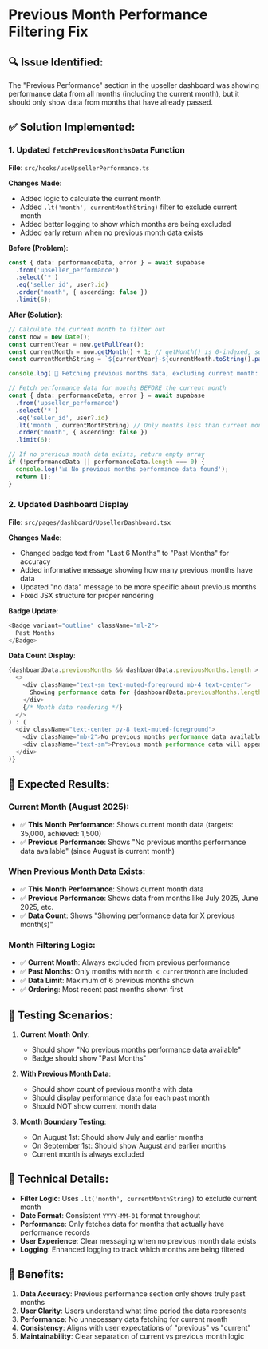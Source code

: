 # Previous Month Performance Filtering Fix

## 🔍 **Issue Identified:**

The "Previous Performance" section in the upseller dashboard was showing performance data from all months (including the current month), but it should only show data from months that have already passed.

## ✅ **Solution Implemented:**

### 1. **Updated `fetchPreviousMonthsData` Function**

**File**: `src/hooks/useUpsellerPerformance.ts`

**Changes Made**:
- Added logic to calculate the current month
- Added `.lt('month', currentMonthString)` filter to exclude current month
- Added better logging to show which months are being excluded
- Added early return when no previous month data exists

**Before (Problem)**:
```typescript
const { data: performanceData, error } = await supabase
  .from('upseller_performance')
  .select('*')
  .eq('seller_id', user?.id)
  .order('month', { ascending: false })
  .limit(6);
```

**After (Solution)**:
```typescript
// Calculate the current month to filter out
const now = new Date();
const currentYear = now.getFullYear();
const currentMonth = now.getMonth() + 1; // getMonth() is 0-indexed, so add 1
const currentMonthString = `${currentYear}-${currentMonth.toString().padStart(2, '0')}-01`;

console.log('📅 Fetching previous months data, excluding current month:', currentMonthString);

// Fetch performance data for months BEFORE the current month
const { data: performanceData, error } = await supabase
  .from('upseller_performance')
  .select('*')
  .eq('seller_id', user?.id)
  .lt('month', currentMonthString) // Only months less than current month
  .order('month', { ascending: false })
  .limit(6);

// If no previous month data exists, return empty array
if (!performanceData || performanceData.length === 0) {
  console.log('📊 No previous months performance data found');
  return [];
}
```

### 2. **Updated Dashboard Display**

**File**: `src/pages/dashboard/UpsellerDashboard.tsx`

**Changes Made**:
- Changed badge text from "Last 6 Months" to "Past Months" for accuracy
- Added informative message showing how many previous months have data
- Updated "no data" message to be more specific about previous months
- Fixed JSX structure for proper rendering

**Badge Update**:
```typescript
<Badge variant="outline" className="ml-2">
  Past Months
</Badge>
```

**Data Count Display**:
```typescript
{dashboardData.previousMonths && dashboardData.previousMonths.length > 0 ? (
  <>
    <div className="text-sm text-muted-foreground mb-4 text-center">
      Showing performance data for {dashboardData.previousMonths.length} previous month{dashboardData.previousMonths.length !== 1 ? 's' : ''}
    </div>
    {/* Month data rendering */}
  </>
) : (
  <div className="text-center py-8 text-muted-foreground">
    <div className="mb-2">No previous months performance data available</div>
    <div className="text-sm">Previous month performance data will appear once upsell forms are disposed and months have passed</div>
  </div>
)}
```

## 🚀 **Expected Results:**

### **Current Month (August 2025)**:
- ✅ **This Month Performance**: Shows current month data (targets: 35,000, achieved: 1,500)
- ✅ **Previous Performance**: Shows "No previous months performance data available" (since August is current month)

### **When Previous Month Data Exists**:
- ✅ **This Month Performance**: Shows current month data
- ✅ **Previous Performance**: Shows data from months like July 2025, June 2025, etc.
- ✅ **Data Count**: Shows "Showing performance data for X previous month(s)"

### **Month Filtering Logic**:
- ✅ **Current Month**: Always excluded from previous performance
- ✅ **Past Months**: Only months with `month < currentMonth` are included
- ✅ **Data Limit**: Maximum of 6 previous months shown
- ✅ **Ordering**: Most recent past months shown first

## 🔧 **Testing Scenarios:**

1. **Current Month Only**: 
   - Should show "No previous months performance data available"
   - Badge should show "Past Months"

2. **With Previous Month Data**:
   - Should show count of previous months with data
   - Should display performance data for each past month
   - Should NOT show current month data

3. **Month Boundary Testing**:
   - On August 1st: Should show July and earlier months
   - On September 1st: Should show August and earlier months
   - Current month is always excluded

## 📝 **Technical Details:**

- **Filter Logic**: Uses `.lt('month', currentMonthString)` to exclude current month
- **Date Format**: Consistent `YYYY-MM-01` format throughout
- **Performance**: Only fetches data for months that actually have performance records
- **User Experience**: Clear messaging when no previous month data exists
- **Logging**: Enhanced logging to track which months are being filtered

## 🎯 **Benefits:**

1. **Data Accuracy**: Previous performance section only shows truly past months
2. **User Clarity**: Users understand what time period the data represents
3. **Performance**: No unnecessary data fetching for current month
4. **Consistency**: Aligns with user expectations of "previous" vs "current"
5. **Maintainability**: Clear separation of current vs previous month logic
